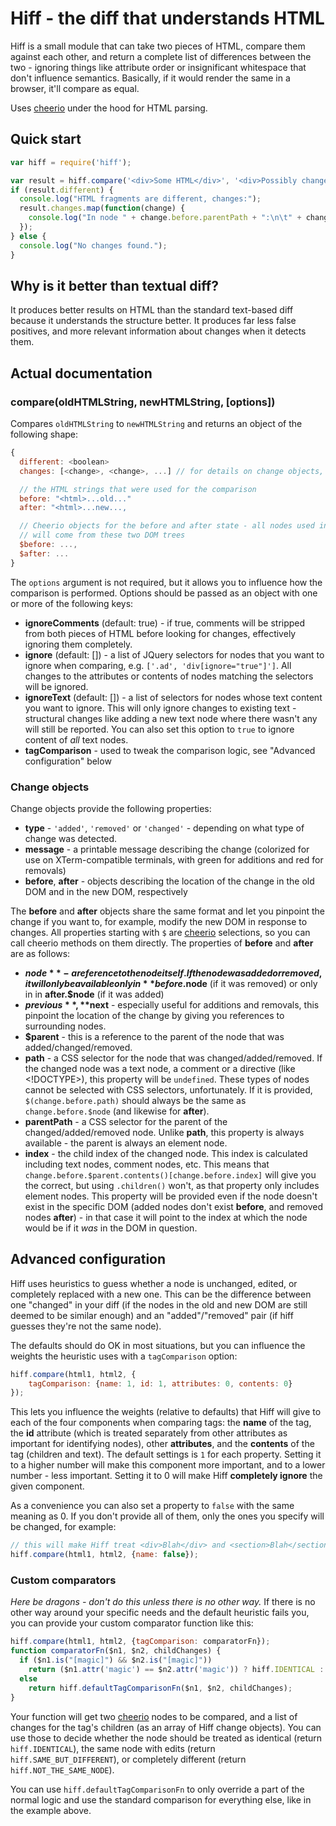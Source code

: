 # Hiff - the diff that understands HTML

Hiff is a small module that can take two pieces of HTML, compare them against each other, and return a complete list of differences between the two - ignoring things like attribute order or insignificant whitespace that don't influence semantics. Basically, if it would render the same in a browser, it'll compare as equal.

Uses [cheerio][cheerio] under the hood for HTML parsing.

## Quick start

```javascript
var hiff = require('hiff');

var result = hiff.compare('<div>Some HTML</div>', '<div>Possibly changed HTML</div>');
if (result.different) {
  console.log("HTML fragments are different, changes:");
  result.changes.map(function(change) {
    console.log("In node " + change.before.parentPath + ":\n\t" + change.message);
  });
} else {
  console.log("No changes found.");
}
```

## Why is it better than textual diff?

It produces better results on HTML than the standard text-based diff because it understands the structure better. It produces far less false positives, and more relevant information about changes when it detects them.

## Actual documentation

### compare(oldHTMLString, newHTMLString, [options])

Compares `oldHTMLString` to `newHTMLString` and returns an object of the following shape:

```javascript
{
  different: <boolean> 
  changes: [<change>, <change>, ...] // for details on change objects, see below

  // the HTML strings that were used for the comparison
  before: "<html>...old..." 
  after: "<html>...new...,

  // Cheerio objects for the before and after state - all nodes used in change objects
  // will come from these two DOM trees
  $before: ...,
  $after: ...
}
```

The `options` argument is not required, but it allows you to influence how the comparison is performed. Options should be passed as an object with one or more of the following keys:

* **ignoreComments** (default: true) - if true, comments will be stripped from both pieces of HTML before looking for changes, effectively ignoring them completely.
* **ignore** (default: []) - a list of JQuery selectors for nodes that you want to ignore when comparing, e.g. `['.ad', 'div[ignore="true"]']`. All changes to the attributes or contents of nodes matching the selectors will be ignored.
* **ignoreText** (default: []) - a list of selectors for nodes whose text content you want to ignore. This will only ignore changes to existing text - structural changes like adding a new text node where there wasn't any will still be reported. You can also set this option to `true` to ignore content of *all* text nodes.
* **tagComparison** - used to tweak the comparison logic, see "Advanced configuration" below

### Change objects

Change objects provide the following properties:

* **type** - `'added'`, `'removed'` or `'changed'` - depending on what type of change was detected.
* **message** - a printable message describing the change (colorized for use on XTerm-compatible terminals, with green for additions and red for removals)
* **before**, **after** - objects describing the location of the change in the old DOM and in the new DOM, respectively

The **before** and **after** objects share the same format and let you pinpoint the change if you want to, for example, modify the new DOM in response to changes. All properties starting with `$` are [cheerio][cheerio] selections, so you can call cheerio methods on them directly. The properties of **before** and **after** are as follows:

* **$node** - a reference to the node itself. If the node was added or removed, it will only be available only in **before.$node** (if it was removed) or only in in **after.$node** (if it was added)
* **$previous**, **$next** - especially useful for additions and removals, this pinpoint the location of the change by giving you references to surrounding nodes.
* **$parent** - this is a reference to the parent of the node that was added/changed/removed.
* **path** - a CSS selector for the node that was changed/added/removed. If the changed node was a text node, a comment or a directive (like <!DOCTYPE>), this property will be `undefined`. These types of nodes cannot be selected with CSS selectors, unfortunately. If it is provided, `$(change.before.path)` should always be the same as `change.before.$node` (and likewise for **after**).
* **parentPath** - a CSS selector for the parent of the changed/added/removed node. Unlike **path**, this property is always available - the parent is always an element node.
* **index** - the child index of the changed node. This index is calculated including text nodes, comment nodes, etc. This means that `change.before.$parent.contents()[change.before.index]` will give you the correct, but using `.children()` won't, as that property only includes element nodes. This property will be provided even if the node doesn't exist in the specific DOM (added nodes don't exist **before**, and removed nodes **after**) - in that case it will point to the index at which the node would be if it _was_ in the DOM in question.

## Advanced configuration

Hiff uses heuristics to guess whether a node is unchanged, edited, or completely replaced with a new one. This can be the difference between one "changed" in your diff (if the nodes in the old and new DOM are still deemed to be similar enough) and an "added"/"removed" pair (if hiff guesses they're not the same node).

The defaults should do OK in most situations, but you can influence the weights the heuristic uses with a `tagComparison` option:

```javascript
hiff.compare(html1, html2, {
    tagComparison: {name: 1, id: 1, attributes: 0, contents: 0}
});
```

This lets you influence the weights (relative to defaults) that Hiff will give to each of the four components when comparing tags: the **name** of the tag, the **id** attribute (which is treated separately from other attributes as important for identifying nodes), other **attributes**, and the **contents** of the tag (children and text). The default settings is `1` for each property. Setting it to a higher number will make this component more important, and to a lower number - less important. Setting it to 0 will make Hiff **completely ignore** the given component.

As a convenience you can also set a property to `false` with the same meaning as 0. If you don't provide all of them, only the
ones you specify will be changed, for example:

```javascript
// this will make Hiff treat <div>Blah</div> and <section>Blah</section> as identical
hiff.compare(html1, html2, {name: false}); 
```

### Custom comparators

_Here be dragons - don't do this unless there is no other way._ If there is no other way around your specific needs and the default heuristic fails you, you can provide your custom comparator function like this:

```javascript
hiff.compare(html1, html2, {tagComparison: comparatorFn});
function comparatorFn($n1, $n2, childChanges) {
  if ($n1.is("[magic]") && $n2.is("[magic]"))
    return ($n1.attr('magic') == $n2.attr('magic')) ? hiff.IDENTICAL : hiff.NOT_THE_SAME_NODE;
  else
    return hiff.defaultTagComparisonFn($n1, $n2, childChanges);
}
```

Your function will get two [cheerio][cheerio] nodes to be compared, and a list of changes for the tag's children (as an array of Hiff change objects). You can use those to decide whether the node should be treated as identical (return `hiff.IDENTICAL`), the same node with edits (return `hiff.SAME_BUT_DIFFERENT`), or completely different (return `hiff.NOT_THE_SAME_NODE`).

You can use `hiff.defaultTagComparisonFn` to only override a part of the normal logic and use the standard comparison for everything else, like in the example above.

[cheerio]: https://github.com/cheeriojs/cheerio
